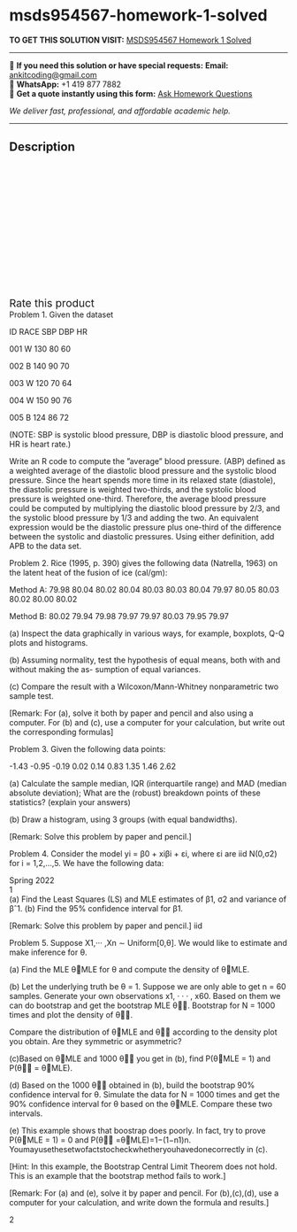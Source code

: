 # msds954567-homework-1-solved
**TO GET THIS SOLUTION VISIT:** [MSDS954567 Homework 1 Solved](https://www.ankitcodinghub.com/product/msds954567-homework-1-solved/)


---

📩 **If you need this solution or have special requests:** **Email:** ankitcoding@gmail.com  
📱 **WhatsApp:** +1 419 877 7882  
📄 **Get a quote instantly using this form:** [Ask Homework Questions](https://www.ankitcodinghub.com/services/ask-homework-questions/)

*We deliver fast, professional, and affordable academic help.*

---

<h2>Description</h2>



<div class="kk-star-ratings kksr-auto kksr-align-center kksr-valign-top" data-payload="{&quot;align&quot;:&quot;center&quot;,&quot;id&quot;:&quot;91085&quot;,&quot;slug&quot;:&quot;default&quot;,&quot;valign&quot;:&quot;top&quot;,&quot;ignore&quot;:&quot;&quot;,&quot;reference&quot;:&quot;auto&quot;,&quot;class&quot;:&quot;&quot;,&quot;count&quot;:&quot;0&quot;,&quot;legendonly&quot;:&quot;&quot;,&quot;readonly&quot;:&quot;&quot;,&quot;score&quot;:&quot;0&quot;,&quot;starsonly&quot;:&quot;&quot;,&quot;best&quot;:&quot;5&quot;,&quot;gap&quot;:&quot;4&quot;,&quot;greet&quot;:&quot;Rate this product&quot;,&quot;legend&quot;:&quot;0\/5 - (0 votes)&quot;,&quot;size&quot;:&quot;24&quot;,&quot;title&quot;:&quot;MSDS954567 Homework 1 Solved&quot;,&quot;width&quot;:&quot;0&quot;,&quot;_legend&quot;:&quot;{score}\/{best} - ({count} {votes})&quot;,&quot;font_factor&quot;:&quot;1.25&quot;}">

<div class="kksr-stars">

<div class="kksr-stars-inactive">
            <div class="kksr-star" data-star="1" style="padding-right: 4px">


<div class="kksr-icon" style="width: 24px; height: 24px;"></div>
        </div>
            <div class="kksr-star" data-star="2" style="padding-right: 4px">


<div class="kksr-icon" style="width: 24px; height: 24px;"></div>
        </div>
            <div class="kksr-star" data-star="3" style="padding-right: 4px">


<div class="kksr-icon" style="width: 24px; height: 24px;"></div>
        </div>
            <div class="kksr-star" data-star="4" style="padding-right: 4px">


<div class="kksr-icon" style="width: 24px; height: 24px;"></div>
        </div>
            <div class="kksr-star" data-star="5" style="padding-right: 4px">


<div class="kksr-icon" style="width: 24px; height: 24px;"></div>
        </div>
    </div>

<div class="kksr-stars-active" style="width: 0px;">
            <div class="kksr-star" style="padding-right: 4px">


<div class="kksr-icon" style="width: 24px; height: 24px;"></div>
        </div>
            <div class="kksr-star" style="padding-right: 4px">


<div class="kksr-icon" style="width: 24px; height: 24px;"></div>
        </div>
            <div class="kksr-star" style="padding-right: 4px">


<div class="kksr-icon" style="width: 24px; height: 24px;"></div>
        </div>
            <div class="kksr-star" style="padding-right: 4px">


<div class="kksr-icon" style="width: 24px; height: 24px;"></div>
        </div>
            <div class="kksr-star" style="padding-right: 4px">


<div class="kksr-icon" style="width: 24px; height: 24px;"></div>
        </div>
    </div>
</div>


<div class="kksr-legend" style="font-size: 19.2px;">
            <span class="kksr-muted">Rate this product</span>
    </div>
    </div>
<div class="page" title="Page 1">
<div class="layoutArea">
<div class="column">
Problem 1. Given the dataset

ID RACE SBP DBP HR

001 W 130 80 60

002 B 140 90 70

003 W 120 70 64

004 W 150 90 76

005 B 124 86 72

(NOTE: SBP is systolic blood pressure, DBP is diastolic blood pressure, and HR is heart rate.)

Write an R code to compute the ”average” blood pressure. (ABP) defined as a weighted average of the diastolic blood pressure and the systolic blood pressure. Since the heart spends more time in its relaxed state (diastole), the diastolic pressure is weighted two-thirds, and the systolic blood pressure is weighted one-third. Therefore, the average blood pressure could be computed by multiplying the diastolic blood pressure by 2/3, and the systolic blood pressure by 1/3 and adding the two. An equivalent expression would be the diastolic pressure plus one-third of the difference between the systolic and diastolic pressures. Using either definition, add APB to the data set.

Problem 2. Rice (1995, p. 390) gives the following data (Natrella, 1963) on the latent heat of the fusion of ice (cal/gm):

Method A: 79.98 80.04 80.02 80.04 80.03 80.03 80.04 79.97 80.05 80.03 80.02 80.00 80.02

Method B: 80.02 79.94 79.98 79.97 79.97 80.03 79.95 79.97

(a) Inspect the data graphically in various ways, for example, boxplots, Q-Q plots and histograms.

(b) Assuming normality, test the hypothesis of equal means, both with and without making the as- sumption of equal variances.

(c) Compare the result with a Wilcoxon/Mann-Whitney nonparametric two sample test.

[Remark: For (a), solve it both by paper and pencil and also using a computer. For (b) and (c), use a computer for your calculation, but write out the corresponding formulas]

Problem 3. Given the following data points:

-1.43 -0.95 -0.19 0.02 0.14 0.83 1.35 1.46 2.62

(a) Calculate the sample median, IQR (interquartile range) and MAD (median absolute deviation); What are the (robust) breakdown points of these statistics? (explain your answers)

(b) Draw a histogram, using 3 groups (with equal bandwidths).

[Remark: Solve this problem by paper and pencil.]

Problem 4. Consider the model yi = β0 + xiβi + εi, where εi are iid N(0,σ2) for i = 1,2,…,5. We have the following data:

</div>
</div>
<div class="layoutArea">
<div class="column">
Spring 2022

</div>
</div>
<div class="layoutArea">
<div class="column">
1

</div>
</div>
</div>
<div class="page" title="Page 2">
<div class="layoutArea">
<div class="column">
(a) Find the Least Squares (LS) and MLE estimates of β1, σ2 and variance of βˆ1. (b) Find the 95% confidence interval for β1.

[Remark: Solve this problem by paper and pencil.] iid

Problem 5. Suppose X1,··· ,Xn ∼ Uniform[0,θ]. We would like to estimate and make inference for θ.

(a) Find the MLE θ􏰁MLE for θ and compute the density of θ􏰁MLE.

(b) Let the underlying truth be θ = 1. Suppose we are only able to get n = 60 samples. Generate your own observations x1, · · · , x60. Based on them we can do bootstrap and get the bootstrap MLE θ􏰁∗. Bootstrap for N = 1000 times and plot the density of θ􏰁∗.

Compare the distribution of θ􏰁MLE and θ􏰁∗ according to the density plot you obtain. Are they symmetric or asymmetric?

(c)Based on θ􏰁MLE and 1000 θ􏰁∗ you get in (b), find P(θ􏰁MLE = 1) and P(θ􏰁∗ = θ􏰁MLE).

(d) Based on the 1000 θ􏰁∗ obtained in (b), build the bootstrap 90% confidence interval for θ. Simulate the data for N = 1000 times and get the 90% confidence interval for θ based on the θ􏰁MLE. Compare these two intervals.

(e) This example shows that boostrap does poorly. In fact, try to prove P(θ􏰁MLE = 1) = 0 and P(θ􏰁∗ =θ􏰁MLE)=1−(1−n1)n. Youmayusethesetwofactstocheckwhetheryouhavedonecorrectly in (c).

[Hint: In this example, the Bootstrap Central Limit Theorem does not hold. This is an example that the bootstrap method fails to work.]

[Remark: For (a) and (e), solve it by paper and pencil. For (b),(c),(d), use a computer for your calculation, and write down the formula and results.]

</div>
</div>
<div class="layoutArea">
<div class="column">
2

</div>
</div>
</div>
